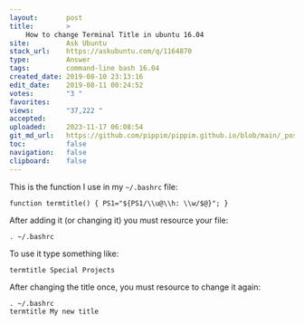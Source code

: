 ```yaml
---
layout:       post
title:        >
    How to change Terminal Title in ubuntu 16.04
site:         Ask Ubuntu
stack_url:    https://askubuntu.com/q/1164870
type:         Answer
tags:         command-line bash 16.04
created_date: 2019-08-10 23:13:16
edit_date:    2019-08-11 00:24:52
votes:        "3 "
favorites:    
views:        "37,222 "
accepted:     
uploaded:     2023-11-17 06:08:54
git_md_url:   https://github.com/pippim/pippim.github.io/blob/main/_posts/2019/2019-08-10-How-to-change-Terminal-Title-in-ubuntu-16.04.md
toc:          false
navigation:   false
clipboard:    false
---
```


This is the function I use in my `~/.bashrc` file:

``` 
function termtitle() { PS1="${PS1/\\u@\\h: \\w/$@}"; }
```

After adding it (or changing it) you must resource your file:

``` 
. ~/.bashrc
```

To use it type something like:

``` 
termtitle Special Projects
```

After changing the title once, you must resource to change it again:

``` 
. ~/.bashrc
termtitle My new title
```
